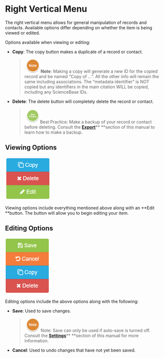 # Right Vertical Menu

The right vertical menu allows for general manipulation of records and contacts. Available options differ depending on whether the item is being viewed or edited.

Options available when viewing or editing:

* **Copy**: The copy button makes a duplicate of a record or contact.
  > ![](/assets/NoteSmall.png)**Note**: Making a copy will generate a new ID for the copied record and be named “Copy of …”. All the other info will remain the same including associations. The “metadata identifier” is NOT copied but any identifiers in the main citation WILL be copied, including any ScienceBase IDs.
* **Delete**: The delete button will completely delete the record or contact.  
  > ![](/assets/BestPracticeSmall.png)Best Practice: Make a backup of your record or contact before deleting. Consult the [**Export**](/export.md)** **section of this manual to learn how to make a backup.

## Viewing Options

![](/assets/Right_Vertical_Menu_View.png)

Viewing options include everything mentioned above along with an **Edit **button. The button will allow you to begin editing your item.

## Editing Options

![](/assets/Right_Vertical_Menu_Edit.png)

Editing options include the above options along with the following:

* **Save**: Used to save changes. 
  > ![](/assets/NoteSmall.png)Note: Save can only be used if auto-save is turned off. Consult the [**Settings**](/settings.md)** **section of this manual for more information.
* **Cancel**: Used to undo changes that have not yet been saved.



